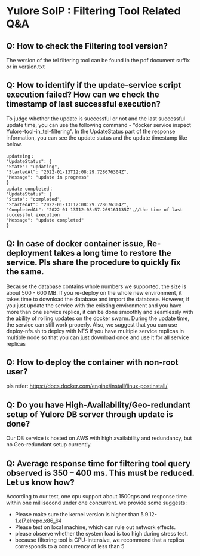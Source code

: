 # Yulore SoIP : Filtering Tool Related Q&A


## Q: How to check the Filtering tool version?
    
The version of the tel filtering tool can be found in the pdf document suffix or in version.txt

## Q: How to identify if the update-service script execution failed? How can we check the timestamp of last successful execution?
To judge whether the update is successful or not and the last successful update time, you can use the following command - “docker service inspect Yulore-tool-in_tel-filtering”. In the UpdateStatus part of the response information, you can see the update status and the update timestamp like below.
```
updateing：
"UpdateStatus": {
"State": "updating",
"StartedAt": "2022-01-13T12:08:29.728676304Z",
"Message": "update in progress"
}
update completed：
"UpdateStatus": {
"State": "completed",
"StartedAt": "2022-01-13T12:08:29.728676304Z",
"CompletedAt": "2022-01-13T12:08:57.269161135Z",//the time of last successful execution
"Message": "update completed"
}
```

## Q: In case of docker container issue, Re-deployment takes a long time to restore the service. Pls share the procedure to quickly fix the same.

Because the database contains whole numbers we supported, the size is about 500 - 600 MB. If you re-deploy on the whole new environment, it takes time to download the database and import the database. However, if you just update the service with the existing environment and you have more than one service replica, it can be done smoothly and seamlessly with the ability of rolling updates on the docker swarm. During the update time, the service can still work properly. Also, we suggest that you can use deploy-nfs.sh to deploy with NFS if you have multiple service replicas in multiple node so that you can just download once and use it for all service replicas

## Q: How to deploy the container with non-root user?

pls refer: https://docs.docker.com/engine/install/linux-postinstall/


## Q: Do you have High-Availability/Geo-redundant setup of Yulore DB server through update is done?

Our DB service is hosted on AWS with high availability and redundancy, but no Geo-redundant setup currently.

## Q: Average response time for filtering tool query observed is 350 – 400 ms. This must be reduced. Let us know how?
According to our test, one cpu support about 1500qps and response time within one millisecond under one concurrent. we provide some suggests:
 * Please make sure the kernel version is higher than 5.9.12-1.el7.elrepo.x86_64
 * Please test on local machine, which can rule out network effects. 
 * please observe whether the system load is too high during stress test.
 * because filtering tool is CPU-intensive, we recommend that a replica corresponds to a concurrency of less than 5
